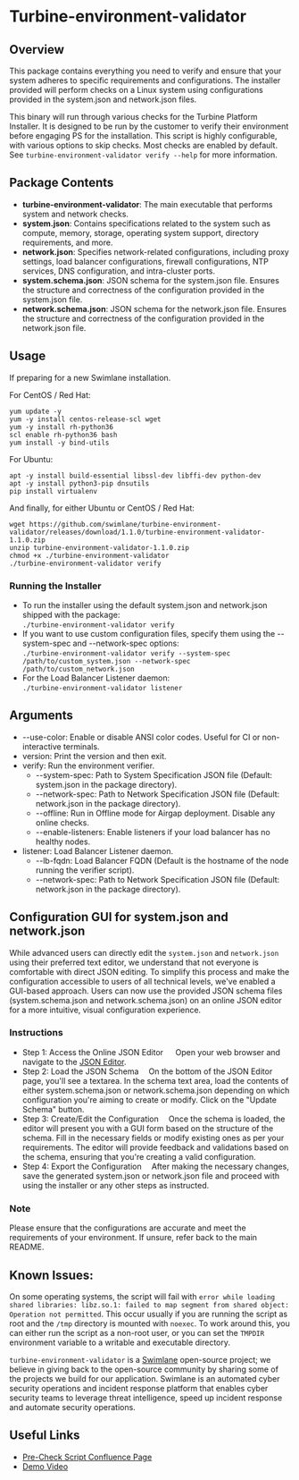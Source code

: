 # Turbine-environment-validator
## Overview
This package contains everything you need to verify and ensure that your system adheres to specific requirements and configurations. The installer provided will perform checks on a Linux system using configurations provided in the system.json and network.json files. 

This binary will run through various checks for the Turbine Platform Installer. It is designed to be run by the customer to verify their environment before engaging PS for the installation. This script is highly configurable, with various options to skip checks. Most checks are enabled by default. See `turbine-environment-validator verify --help` for more information.

## Package Contents
* **turbine-environment-validator**: The main executable that performs system and network checks.
* **system.json**: Contains specifications related to the system such as compute, memory, storage, operating system support, directory requirements, and more.
* **network.json**: Specifies network-related configurations, including proxy settings, load balancer configurations, firewall configurations, NTP services, DNS configuration, and intra-cluster ports.
* **system.schema.json**: JSON schema for the system.json file. Ensures the structure and correctness of the configuration provided in the system.json file.
* **network.schema.json**: JSON schema for the network.json file. Ensures the structure and correctness of the configuration provided in the network.json file.

## Usage
If preparing for a new Swimlane installation.

For CentOS / Red Hat:
```
yum update -y
yum -y install centos-release-scl wget
yum -y install rh-python36
scl enable rh-python36 bash
yum install -y bind-utils
```

For Ubuntu:
```
apt -y install build-essential libssl-dev libffi-dev python-dev
apt -y install python3-pip dnsutils
pip install virtualenv
```

And finally, for either Ubuntu or CentOS / Red Hat:
```
wget https://github.com/swimlane/turbine-environment-validator/releases/download/1.1.0/turbine-environment-validator-1.1.0.zip
unzip turbine-environment-validator-1.1.0.zip
chmod +x ./turbine-environment-validator
./turbine-environment-validator verify

```

### Running the Installer
- To run the installer using the default system.json and network.json shipped with the package: \
`./turbine-environment-validator verify`
- If you want to use custom configuration files, specify them using the --system-spec and --network-spec options: \
`./turbine-environment-validator verify --system-spec /path/to/custom_system.json --network-spec /path/to/custom_network.json`
- For the Load Balancer Listener daemon: \
`./turbine-environment-validator listener`

## Arguments
- --use-color: Enable or disable ANSI color codes. Useful for CI or non-interactive terminals.
- version: Print the version and then exit.
- verify: Run the environment verifier.
    - --system-spec: Path to System Specification JSON file (Default: system.json in the package directory).
    - --network-spec: Path to Network Specification JSON file (Default: network.json in the package directory).
    - --offline: Run in Offline mode for Airgap deployment. Disable any online checks.
    - --enable-listeners: Enable listeners if your load balancer has no healthy nodes.
- listener: Load Balancer Listener daemon.
    - --lb-fqdn: Load Balancer FQDN (Default is the hostname of the node running the verifier script).
    - --network-spec: Path to Network Specification JSON file (Default: network.json in the package directory).


## Configuration GUI for system.json and network.json
While advanced users can directly edit the `system.json` and `network.json` using their preferred text editor, we understand that not everyone is comfortable with direct JSON editing. To simplify this process and make the configuration accessible to users of all technical levels, we've enabled a GUI-based approach. Users can now use the provided JSON schema files (system.schema.json and network.schema.json) on an online JSON editor for a more intuitive, visual configuration experience.

### Instructions
* Step 1: Access the Online JSON Editor
&emsp; Open your web browser and navigate to the [JSON Editor](https://json-editor.github.io/json-editor/).
* Step 2: Load the JSON Schema
&emsp;On the bottom of the JSON Editor page, you'll see a textarea. In the schema text area, load the contents of either system.schema.json or network.schema.json depending on which configuration you're aiming to create or modify.
Click on the "Update Schema" button. 
* Step 3: Create/Edit the Configuration
&emsp;Once the schema is loaded, the editor will present you with a GUI form based on the structure of the schema.
Fill in the necessary fields or modify existing ones as per your requirements. The editor will provide feedback and validations based on the schema, ensuring that you're creating a valid configuration.
* Step 4: Export the Configuration
&emsp;After making the necessary changes, save the generated system.json or network.json file and proceed with using the installer or any other steps as instructed.

### Note
Please ensure that the configurations are accurate and meet the requirements of your environment. If unsure, refer back to the main README.

## Known Issues:
On some operating systems, the script will fail with `error while loading shared libraries: libz.so.1: failed to map segment from shared object: Operation not permitted`. This occur usually if you are running the script as root and the `/tmp` directory is mounted with `noexec`. To work around this, you can either run the script as a non-root user, or you can set the `TMPDIR` environment variable to a writable and executable directory.

`turbine-environment-validator` is a [Swimlane](https://swimlane.com) open-source project; we believe in giving back to the open-source community by sharing some of the projects we build for our application. Swimlane is an automated cyber security operations and incident response platform that enables cyber security teams to leverage threat intelligence, speed up incident response and automate security operations.

## Useful Links
- [Pre-Check Script Confluence Page](https://swimlane.atlassian.net/l/cp/bkFE7orR)
- [Demo Video](https://swimlane.atlassian.net/l/cp/6ktRUaVZ)
